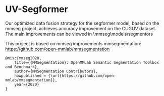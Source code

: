 # UV-Segformer
Our optimized data fusion strategy for the segformer model, based on the mmseg project, achieves accuracy improvement on the CUGUV dataset.
The main improvements can be viewed in \mmseg\models\segmentors

This project is based on mmseg improvements
mmsegmentation: https://github.com/open-mmlab/mmsegmentation
```
@misc{mmseg2020,
    title={{MMSegmentation}: OpenMMLab Semantic Segmentation Toolbox and Benchmark},
    author={MMSegmentation Contributors},
    howpublished = {\url{https://github.com/open-mmlab/mmsegmentation}},
    year={2020}
}
```
